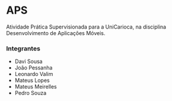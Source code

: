 # APS
Atividade Prática Supervisionada para a UniCarioca, na disciplina Desenvolvimento de Aplicações Móveis.

### Integrantes
- Davi Sousa
- João Pessanha
- Leonardo Valim
- Mateus Lopes
- Mateus Meirelles
- Pedro Souza
